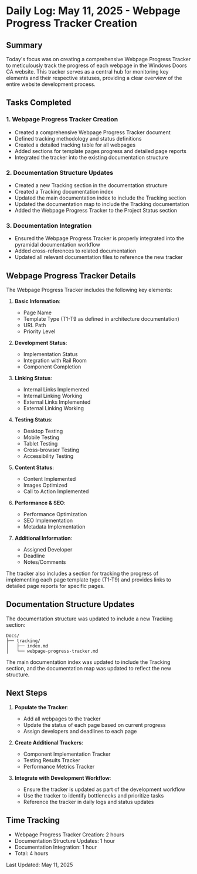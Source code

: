 # Daily Log: May 11, 2025 - Webpage Progress Tracker Creation

## Summary

Today's focus was on creating a comprehensive Webpage Progress Tracker to meticulously track the progress of each webpage in the Windows Doors CA website. This tracker serves as a central hub for monitoring key elements and their respective statuses, providing a clear overview of the entire website development process.

## Tasks Completed

### 1. Webpage Progress Tracker Creation

- Created a comprehensive Webpage Progress Tracker document
- Defined tracking methodology and status definitions
- Created a detailed tracking table for all webpages
- Added sections for template pages progress and detailed page reports
- Integrated the tracker into the existing documentation structure

### 2. Documentation Structure Updates

- Created a new Tracking section in the documentation structure
- Created a Tracking documentation index
- Updated the main documentation index to include the Tracking section
- Updated the documentation map to include the Tracking documentation
- Added the Webpage Progress Tracker to the Project Status section

### 3. Documentation Integration

- Ensured the Webpage Progress Tracker is properly integrated into the pyramidal documentation workflow
- Added cross-references to related documentation
- Updated all relevant documentation files to reference the new tracker

## Webpage Progress Tracker Details

The Webpage Progress Tracker includes the following key elements:

1. **Basic Information**:
   - Page Name
   - Template Type (T1-T9 as defined in architecture documentation)
   - URL Path
   - Priority Level

2. **Development Status**:
   - Implementation Status
   - Integration with Rail Room
   - Component Completion

3. **Linking Status**:
   - Internal Links Implemented
   - Internal Linking Working
   - External Links Implemented
   - External Linking Working

4. **Testing Status**:
   - Desktop Testing
   - Mobile Testing
   - Tablet Testing
   - Cross-browser Testing
   - Accessibility Testing

5. **Content Status**:
   - Content Implemented
   - Images Optimized
   - Call to Action Implemented

6. **Performance & SEO**:
   - Performance Optimization
   - SEO Implementation
   - Metadata Implementation

7. **Additional Information**:
   - Assigned Developer
   - Deadline
   - Notes/Comments

The tracker also includes a section for tracking the progress of implementing each page template type (T1-T9) and provides links to detailed page reports for specific pages.

## Documentation Structure Updates

The documentation structure was updated to include a new Tracking section:

```
Docs/
├── tracking/
│   ├── index.md
│   └── webpage-progress-tracker.md
```

The main documentation index was updated to include the Tracking section, and the documentation map was updated to reflect the new structure.

## Next Steps

1. **Populate the Tracker**:
   - Add all webpages to the tracker
   - Update the status of each page based on current progress
   - Assign developers and deadlines to each page

2. **Create Additional Trackers**:
   - Component Implementation Tracker
   - Testing Results Tracker
   - Performance Metrics Tracker

3. **Integrate with Development Workflow**:
   - Ensure the tracker is updated as part of the development workflow
   - Use the tracker to identify bottlenecks and prioritize tasks
   - Reference the tracker in daily logs and status updates

## Time Tracking

- Webpage Progress Tracker Creation: 2 hours
- Documentation Structure Updates: 1 hour
- Documentation Integration: 1 hour
- Total: 4 hours

Last Updated: May 11, 2025
